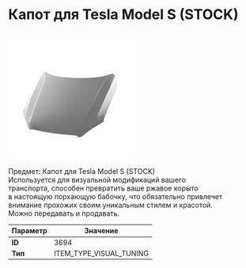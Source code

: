 # Капот для Tesla Model S (STOCK)

![Item Image](../img/3694.webp?raw=true)

Предмет: Капот для Tesla Model S (STOCK)<br>Используется для визуальной модификаций вашего<br>транспорта, способен превратить ваше ржавое корыто<br>в настоящую порхающую бабочку, что обязательно привлечет<br>внимание прохожих своим уникальным стилем и красотой.<br>Можно передавать и продавать.


| Параметр | Значение |
|----------|----------|
| **ID** | 3694 |
| **Тип** | ITEM_TYPE_VISUAL_TUNING |

